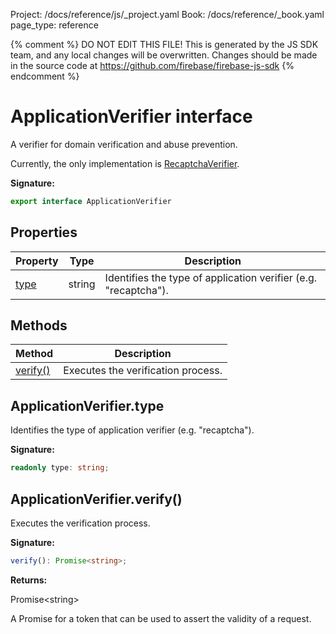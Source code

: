 Project: /docs/reference/js/_project.yaml
Book: /docs/reference/_book.yaml
page_type: reference

{% comment %}
DO NOT EDIT THIS FILE!
This is generated by the JS SDK team, and any local changes will be
overwritten. Changes should be made in the source code at
https://github.com/firebase/firebase-js-sdk
{% endcomment %}

# ApplicationVerifier interface
A verifier for domain verification and abuse prevention.

Currently, the only implementation is [RecaptchaVerifier](./auth.recaptchaverifier.md#recaptchaverifier_class)<!-- -->.

<b>Signature:</b>

```typescript
export interface ApplicationVerifier 
```

## Properties

|  Property | Type | Description |
|  --- | --- | --- |
|  [type](./auth.applicationverifier.md#applicationverifiertype) | string | Identifies the type of application verifier (e.g. "recaptcha"). |

## Methods

|  Method | Description |
|  --- | --- |
|  [verify()](./auth.applicationverifier.md#applicationverifierverify) | Executes the verification process. |

## ApplicationVerifier.type

Identifies the type of application verifier (e.g. "recaptcha").

<b>Signature:</b>

```typescript
readonly type: string;
```

## ApplicationVerifier.verify()

Executes the verification process.

<b>Signature:</b>

```typescript
verify(): Promise<string>;
```
<b>Returns:</b>

Promise&lt;string&gt;

A Promise for a token that can be used to assert the validity of a request.

